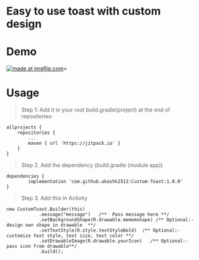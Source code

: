 # Easy to use toast with custom design
# Demo
<a href="https://imgflip.com/gif/2etpb3"><img src="https://i.imgflip.com/2etpb3.gif" title="made at imgflip.com"/></a>> 

# Usage
> Step 1:
Add it in your root build.gradle(project) at the end of repositories:

	allprojects {
		repositories {
			...
			maven { url 'https://jitpack.io' }
		}
	}

> Step 2. Add the dependency (build.gradle (module app))

	dependencies {
	        implementation 'com.github.akashk2512:Custom-Toast:1.0.0'
	}

>  Step 3. Add this in Activity

	new CustomToast.Builder(this)
                .message("message")   /**  Pass message here **/
                .setBackgroundShape(R.drawable.memomshape) /** Optional:- design own shape in drawable  **/
                .setTextStyle(R.style.textStyleBold)  /** Optional:-  customize text style, text size, text color **/
                .setDrawableImage(R.drawable.yourIcon)   /** Optional:- pass icon from drawable**/
                .build();

